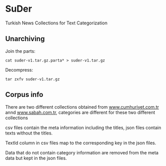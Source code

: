 # SuDer
Turkish News Collections for Text Categorization

## Unarchiving
Join the parts:
```
cat suder-v1.tar.gz.parta* > suder-v1.tar.gz
```
Decompress:
```
tar zxfv suder-v1.tar.gz
```
## Corpus info

There are two different collections obtained from www.cumhuriyet.com.tr annd www.sabah.com.tr, categories are different for these two different collections

csv files contain the meta information including the titles, json files contain texts without the titles.

TextId column in csv files map to the corresponding key in the json files.

Data that do not contain category information are removed from the meta data but kept in the json files.

